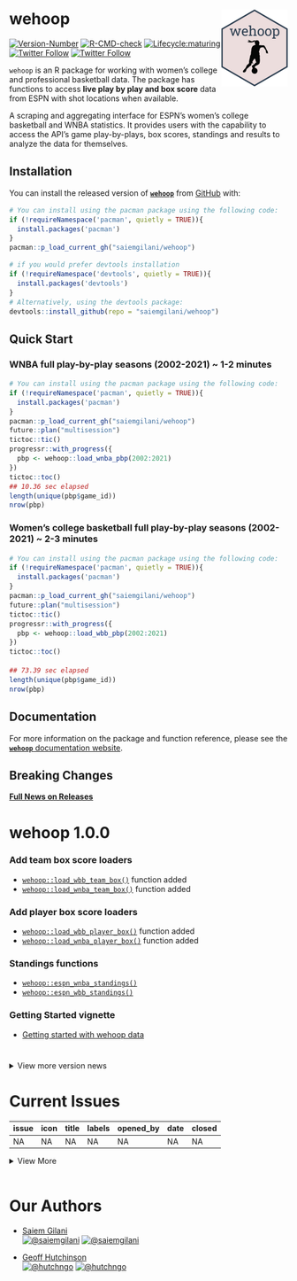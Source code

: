 
# wehoop <a href='http://saiemgilani.github.io/wehoop'><img src="man/figures/logo.png" align="right" height="139"/></a>

<!-- badges: start -->

[![Version-Number](https://img.shields.io/github/r-package/v/saiemgilani/wehoop?label=wehoop&logo=R&style=for-the-badge)](https://github.com/saiemgilani/wehoop)
[![R-CMD-check](https://img.shields.io/github/workflow/status/saiemgilani/wehoop/R-CMD-check?label=R-CMD-Check&logo=R&logoColor=blue&style=for-the-badge)](https://github.com/saiemgilani/wehoop/actions/workflows/R-CMD-check.yaml)
[![Lifecycle:maturing](https://img.shields.io/badge/lifecycle-maturing-blue.svg?style=for-the-badge&logo=github)](https://github.com/saiemgilani/wehoop)
[![Twitter
Follow](https://img.shields.io/twitter/follow/saiemgilani?color=blue&label=%40saiemgilani&logo=twitter&style=for-the-badge)](https://twitter.com/saiemgilani)
[![Twitter
Follow](https://img.shields.io/twitter/follow/hutchngo?color=blue&label=%40hutchngo&logo=twitter&style=for-the-badge)](https://twitter.com/hutchngo)

<!-- badges: end -->

`wehoop` is an R package for working with women’s college and
professional basketball data. The package has functions to access **live
play by play and box score** data from ESPN with shot locations when
available.

A scraping and aggregating interface for ESPN’s women’s college
basketball and WNBA statistics. It provides users with the capability to
access the API’s game play-by-plays, box scores, standings and results
to analyze the data for themselves.

## Installation

You can install the released version of
[**`wehoop`**](https://github.com/saiemgilani/wehoop/) from
[GitHub](https://github.com/saiemgilani/wehoop) with:

``` r
# You can install using the pacman package using the following code:
if (!requireNamespace('pacman', quietly = TRUE)){
  install.packages('pacman')
}
pacman::p_load_current_gh("saiemgilani/wehoop")
```

``` r
# if you would prefer devtools installation
if (!requireNamespace('devtools', quietly = TRUE)){
  install.packages('devtools')
}
# Alternatively, using the devtools package:
devtools::install_github(repo = "saiemgilani/wehoop")
```

## Quick Start

### **WNBA full play-by-play seasons (2002-2021) \~ 1-2 minutes**

``` r
# You can install using the pacman package using the following code:
if (!requireNamespace('pacman', quietly = TRUE)){
  install.packages('pacman')
}
pacman::p_load_current_gh("saiemgilani/wehoop")
future::plan("multisession")
tictoc::tic()
progressr::with_progress({
  pbp <- wehoop::load_wnba_pbp(2002:2021)
})
tictoc::toc()
## 10.36 sec elapsed
length(unique(pbp$game_id))
nrow(pbp)
```

### **Women’s college basketball full play-by-play seasons (2002-2021) \~ 2-3 minutes**

``` r
# You can install using the pacman package using the following code:
if (!requireNamespace('pacman', quietly = TRUE)){
  install.packages('pacman')
}
pacman::p_load_current_gh("saiemgilani/wehoop")
future::plan("multisession")
tictoc::tic()
progressr::with_progress({
  pbp <- wehoop::load_wbb_pbp(2002:2021)
})
tictoc::toc()

## 73.39 sec elapsed
length(unique(pbp$game_id))
nrow(pbp)
```

## Documentation

For more information on the package and function reference, please see
the [**`wehoop`** documentation
website](https://saiemgilani.github.io/wehoop/).

## **Breaking Changes**

[**Full News on
Releases**](https://saiemgilani.github.io/wehoop/news/index.html)

# **wehoop 1.0.0**

### **Add team box score loaders**

  - [`wehoop::load_wbb_team_box()`](https://saiemgilani.github.io/wehoop/reference/load_wbb_team_box.html)
    function added
  - [`wehoop::load_wnba_team_box()`](https://saiemgilani.github.io/wehoop/reference/load_wnba_team_box.html)
    function added

### **Add player box score loaders**

  - [`wehoop::load_wbb_player_box()`](https://saiemgilani.github.io/wehoop/reference/load_wbb_player_box.html)
    function added
  - [`wehoop::load_wnba_player_box()`](https://saiemgilani.github.io/wehoop/reference/load_wnba_player_box.html)
    function added

### **Standings functions**

  - [`wehoop::espn_wnba_standings()`](https://saiemgilani.github.io/wehoop/reference/espn_wnba_standings.html)
  - [`wehoop::espn_wbb_standings()`](https://saiemgilani.github.io/wehoop/reference/espn_wbb_standings.html)

### **Getting Started vignette**

  - [Getting started with wehoop
    data](https://saiemgilani.github.io/wehoop/articles/getting-started-wehoop.html)

# 

<details>

<summary>View more version news</summary>

## **wehoop 0.9.2**

  - Added
    [`wehoop::espn_wbb_conferences()`](https://saiemgilani.github.io/wehoop/reference/espn_wbb_conferences.html)
    function

### **Quick fix for update db functions**

### **Dependency pruning**

This update is a non-user facing change to package dependencies to
shrink the list of dependencies.

## **wehoop 0.9.1**

### **Clean names and team returns**

  - All functions have now been given the
    [`janitor::clean_names()`](https://rdrr.io/cran/janitor/man/clean_names.html)
    treatment
  - [`wehoop::espn_wbb_teams()`](https://saiemgilani.github.io/wehoop/reference/espn_wbb_teams.html)
    has updated the returns to be more identity information related only
  - [`wehoop::espn_wnba_teams()`](https://saiemgilani.github.io/wehoop/reference/espn_wnba_teams.html)
    to be more identity information related only
  - All tests were updated

## **wehoop 0.9.0**

### **Loading capabilities added to the package**

  - [`wehoop::load_wbb_pbp()`](https://saiemgilani.github.io/wehoop/reference/load_wbb_pbp.html)
    and
    [`wehoop::update_wbb_db()`](https://saiemgilani.github.io/wehoop/reference/update_wbb_db.html)
    functions added
  - [`wehoop::load_wnba_pbp()`](https://saiemgilani.github.io/wehoop/reference/load_wnba_pbp.html)
    and
    [`wehoop::update_wnba_db()`](https://saiemgilani.github.io/wehoop/reference/update_wnba_db.html)
    functions added

## **wehoop 0.3.0**

### **Dependencies**

  - `R` version 3.5.0 or greater dependency added
  - `purrr` version 0.3.0 or greater dependency added
  - `rvest` version 1.0.0 or greater dependency added
  - `progressr` version 0.6.0 or greater dependency added
  - `usethis` version 1.6.0 or greater dependency added
  - `xgboost` version 1.1.0 or greater dependency added
  - `tidyr` version 1.0.0 or greater dependency added
  - `stringr` version 1.3.0 or greater dependency added
  - `tibble` version 3.0.0 or greater dependency added
  - `furrr` dependency added
  - `future` dependency added

### **Test coverage**

  - Added tests for all ESPN functions \#\#\# **Function Naming
    Convention Change**
  - Similarly, data and metrics sourced from ESPN will begin with
    `espn_` as opposed to `wbb_` or `wnba_`.
  - Data sourced directly from the NCAA website will start the function
    with `ncaa_`

## **v0.2.0**: Support for ESPN’s WNBA game data

See the following six functions: -
[`wehoop::wnba_espn_game_all()`](https://saiemgilani.github.io/wehoop/reference/wnba_espn_game_all.html)
-
[`wehoop::wnba_espn_pbp()`](https://saiemgilani.github.io/wehoop/reference/wnba_espn_pbp.html)
-
[`wehoop::wnba_espn_team_box()`](https://saiemgilani.github.io/wehoop/reference/wnba_espn_team_box.html)
-
[`wehoop::wnba_espn_player_box()`](https://saiemgilani.github.io/wehoop/reference/wnba_espn_player_box.html)
-
[`wehoop::wnba_espn_teams()`](https://saiemgilani.github.io/wehoop/reference/wnba_espn_teams.html)
-
[`wehoop::wnba_espn_scoreboard()`](https://saiemgilani.github.io/wehoop/reference/wnba_espn_scoreboard.html)

## **v0.1.0**: Support for ESPN’s women’s college basketball game data and NCAA NET Rankings

See the following eight functions: -
[`wehoop::wbb_espn_game_all()`](https://saiemgilani.github.io/wehoop/reference/wbb_espn_game_all.html)
-
[`wehoop::wbb_espn_pbp()`](https://saiemgilani.github.io/wehoop/reference/wbb_espn_pbp.html)
-
[`wehoop::wbb_espn_team_box()`](https://saiemgilani.github.io/wehoop/reference/wbb_espn_team_box.html)

  - [`wehoop::wbb_espn_player_box()`](https://saiemgilani.github.io/wehoop/reference/wbb_espn_player_box.html)

  - [`wehoop::wbb_espn_teams()`](https://saiemgilani.github.io/wehoop/reference/wbb_espn_teams.html)

<!-- - [```wehoop::wbb_espn_conferences()```](https://saiemgilani.github.io/wehoop/reference/wbb_espn_conferences.html)  -->

  - [`wehoop::wbb_espn_scoreboard()`](https://saiemgilani.github.io/wehoop/reference/wbb_espn_scoreboard.html)
  - [`wehoop::wbb_ncaa_NET_rankings()`](https://saiemgilani.github.io/wehoop/reference/wbb_ncaa_NET_rankings.html)
  - [`wehoop::wbb_rankings()`](https://saiemgilani.github.io/wehoop/reference/wbb_rankings.html)

</details>

# Current Issues

| issue | icon | title | labels | opened\_by | date | closed |
| :---- | :--- | :---- | :----- | :--------- | :--- | :----- |
| NA    | NA   | NA    | NA     | NA         | NA   | NA     |

<details>

<summary>View More</summary>

| issue | icon                                                                                                                                         | title                                                                                                                      | labels | opened\_by                                    | date       | closed              |
| :---- | :------------------------------------------------------------------------------------------------------------------------------------------- | :------------------------------------------------------------------------------------------------------------------------- | :----- | :-------------------------------------------- | :--------- | :------------------ |
| 7     | <span title="Merged Pull Request"><img src="https://github.com/yonicd/issue/blob/master/inst/icons/pull-request-merged.png?raw=true"></span> | <span title="# **wehoop 1.0.0** ...">[loaders wbb/wnba players/teams](https://github.com/saiemgilani/wehoop/pull/7)</span> |        | [saiemgilani](https://github.com/saiemgilani) | 2021-05-24 | 2021-05-24 19:00:13 |

</details>

<br>

# **Our Authors**

  - [Saiem Gilani](https://twitter.com/saiemgilani)  
    <a href="https://twitter.com/saiemgilani" target="blank"><img src="https://img.shields.io/twitter/follow/saiemgilani?color=blue&label=%40saiemgilani&logo=twitter&style=for-the-badge" alt="@saiemgilani" /></a>
    <a href="https://github.com/saiemgilani" target="blank"><img src="https://img.shields.io/github/followers/saiemgilani?color=eee&logo=Github&style=for-the-badge" alt="@saiemgilani" /></a>

  - [Geoff Hutchinson](https://twitter.com/hutchngo)  
    <a href="https://twitter.com/hutchngo" target="blank"><img src="https://img.shields.io/twitter/follow/hutchngo?color=blue&label=%40hutchngo&logo=twitter&style=for-the-badge" alt="@hutchngo" /></a>
    <a href="https://github.com/hutchngo" target="blank"><img src="https://img.shields.io/github/followers/hutchngo?color=eee&logo=Github&style=for-the-badge" alt="@hutchngo" /></a>
